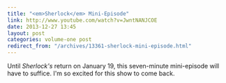 ```yaml
---
title: "<em>Sherlock</em> Mini-Episode"
link: http://www.youtube.com/watch?v=JwntNANJCOE
date: 2013-12-27 13:45
layout: post
categories: volume-one post
redirect_from: "/archives/13361-sherlock-mini-episode.html"
---
```



Until _Sherlock's_ return on January 19, this seven-minute mini-episode will have to suffice. I'm so excited for this show to come back.
